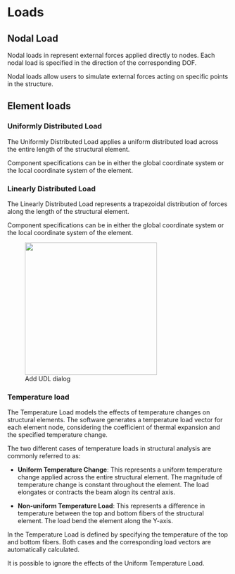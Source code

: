 # Loads

## Nodal Load

Nodal loads in represent external forces applied directly to nodes. Each nodal load is specified in the direction of the corresponding DOF.

Nodal loads allow users to simulate external forces acting on specific points in the structure.

## Element loads

### Uniformly Distributed Load

The Uniformly Distributed Load applies a uniform distributed load across the entire length of the structural element.

Component specifications can be in either the global coordinate system or the local coordinate system of the element.

### Linearly Distributed Load

The Linearly Distributed Load represents a trapezoidal distribution of forces along the length of the structural element.

Component specifications can be in either the global coordinate system or the local coordinate system of the element.

<figure>
<img src="/add_UDL.png" style="height: 300px" />
<figcaption>Add UDL dialog</figcaption>
</figure>

### Temperature load

The Temperature Load models the effects of temperature changes on structural elements. The software generates a temperature load vector for each element node, considering the coefficient of thermal expansion and the specified temperature change.

The two different cases of temperature loads in structural analysis are commonly referred to as:

- **Uniform Temperature Change**: This represents a uniform temperature change applied across the entire structural element. The magnitude of temperature change is constant throughout the element. The load elongates or contracts the beam alogn its central axis.

- **Non-uniform Temperature Load**: This represents a difference in temperature between the top and bottom fibers of the structural element. The load bend the element along the Y-axis.

In <Edubeam /> the Temperature Load is defined by specifying the temperature of the top and bottom fibers. Both cases and the corresponding load vectors are automatically calculated.

It is possible to ignore the effects of the Uniform Temperature Load.
